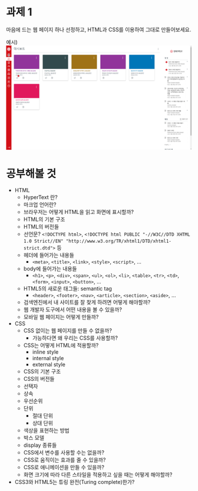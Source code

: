 # 과제 1
마음에 드는 웹 페이지 하나 선정하고, HTML과 CSS를 이용하여 그대로 만들어보세요.

예시) ![예시](lms1.png)

# 공부해볼 것
* HTML
    * HyperText 란?
    * 마크업 언어란?
    * 브라우저는 어떻게 HTML을 읽고 화면에 표시할까?
    * HTML의 기본 구조
    * HTML의 버전들
    * 선언문? `<!DOCTYPE html>`, `<!DOCTYPE html PUBLIC "-//W3C//DTD XHTML 1.0 Strict//EN" "http://www.w3.org/TR/xhtml1/DTD/xhtml1-strict.dtd">` 등
    * 헤더에 들어가는 내용들
        * `<meta>`, `<title>`, `<link>`, `<style>`, `<script>`, ...
    * body에 들어가는 내용들
        * `<h1>`, `<p>`, `<div>`, `<span>`, `<ul>`, `<ol>`, `<li>`, `<table>`, `<tr>`, `<td>`, `<form>`, `<input>`, `<button>`, ...
    * HTML5의 새로운 태그들: semantic tag
        * `<header>`, `<footer>`, `<nav>`, `<article>`, `<section>`, `<aside>`, ...
    * 검색엔진에서 내 사이트를 잘 찾게 하려면 어떻게 해야할까?
    * 웹 개발자 도구에서 어떤 내용을 볼 수 있을까?
    * 모바일 웹 페이지는 어떻게 만들까?
* CSS
    * CSS 없이는 웹 페이지를 만들 수 없을까?
        * 가능하다면 왜 우리는 CSS를 사용할까?
    * CSS는 어떻게 HTML에 적용할까?
        * inline style
        * internal style
        * external style
    * CSS의 기본 구조
    * CSS의 버전들
    * 선택자
    * 상속
    * 우선순위
    * 단위
        * 절대 단위
        * 상대 단위
    * 색상을 표현하는 방법
    * 박스 모델
    * display 종류들
    * CSS에서 변수를 사용할 수는 없을까?
    * CSS로 움직이는 효과를 줄 수 있을까?
    * CSS로 애니메이션을 만들 수 있을까?
    * 화면 크기에 따라 다른 스타일을 적용하고 싶을 때는 어떻게 해야할까?
* CSS3와 HTML5는 튜링 완전(Turing complete)한가?
